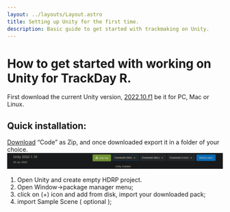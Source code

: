 ```yaml
---
layout: ../layouts/Layout.astro
title: Setting up Unity for the first time.
description: Basic guide to get started with trackmaking on Unity.
---
```


# How to get started with working on Unity for TrackDay R.  

First download the current Unity version, [2022.10.f1](https://unity3d.com/get-unity/download/archive) be it for PC, Mac or Linux.  

## Quick installation:  

[Download]( https://github.com/onighiri975/TDR-track-tool-2022.git) “Code” as Zip, and once downloaded export it in a folder of your choice.   
![Download code](public/assets/images/1.jpg "Download Code")  
1) Open Unity and create empty HDRP project.  
2) Open Window->package manager menu;  
3) click on (+) icon and add from disk, import your downloaded pack;  
4) import Sample Scene ( optional );  
 

